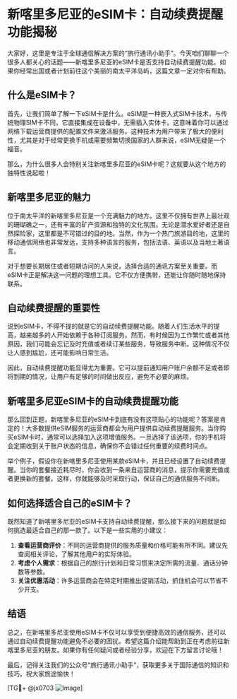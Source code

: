# 新喀里多尼亚的eSIM卡：自动续费提醒功能揭秘

大家好，这里是专注于全球通信解决方案的“旅行通讯小助手”。今天咱们聊聊一个很多人都关心的话题——新喀里多尼亚的eSIM卡是否支持自动续费提醒功能。如果你经常出国或者计划前往这个美丽的南太平洋岛屿，这篇文章一定对你有帮助。

## 什么是eSIM卡？

首先，让我们简单了解一下eSIM卡是什么。eSIM是一种嵌入式SIM卡技术，与传统物理SIM卡不同，它直接集成在设备中，无需插入实体卡。这意味着你可以通过网络下载运营商提供的配置文件来激活服务。这种技术为用户带来了极大的便利性，尤其是对于经常更换手机或需要频繁切换国家的人群来说，eSIM无疑是一个福音。

那么，为什么很多人会特别关注新喀里多尼亚的eSIM卡呢？这就要从这个地方的独特性说起啦！

## 新喀里多尼亚的魅力

位于南太平洋的新喀里多尼亚是一个充满魅力的地方。这里不仅拥有世界上最壮观的珊瑚礁之一，还有丰富的矿产资源和独特的文化氛围。无论是潜水爱好者还是自然探险家，这里都是不可错过的目的地。当然，作为一个热门旅游目的地，这里的移动通信网络也非常发达，支持多种语言的服务，包括法语、英语以及当地土著语言。

对于想要长期居住或者短期访问的人来说，选择合适的通讯方案至关重要。而eSIM卡正是解决这一问题的理想工具。它不仅方便携带，还能让你随时随地保持联系。

## 自动续费提醒的重要性

说到eSIM卡，不得不提的就是它的自动续费提醒功能。随着人们生活水平的提高，越来越多的人开始依赖于各种订阅服务。然而，有时候因为工作繁忙或者其他原因，我们可能会忘记及时充值或者续订某些服务，导致服务中断。这种情况不仅让人感到尴尬，还可能影响日常生活。

因此，自动续费提醒功能显得尤为重要。它可以提前通知用户账户余额不足或者即将到期的情况，让用户有足够的时间做出反应，避免不必要的麻烦。

## 新喀里多尼亚eSIM卡的自动续费提醒功能

那么回到正题，新喀里多尼亚的eSIM卡到底有没有这项贴心的功能呢？答案是肯定的！大多数提供eSIM服务的运营商都会为用户提供自动续费提醒服务。当你购买eSIM卡时，通常可以选择加入这项增值服务。一旦选择了该选项，你的手机将会定期收到关于账户状态的信息，确保你不会错过任何重要的续费时间点。

举个例子，假设你在新喀里多尼亚使用某款eSIM卡，并且已经设置了自动续费提醒。当你的套餐接近耗尽时，你会收到一条来自运营商的消息，提示你需要充值或者更换新的套餐。这样，你就能够及时采取行动，保证自己的通信服务不间断。

## 如何选择适合自己的eSIM卡？

既然知道了新喀里多尼亚的eSIM卡支持自动续费提醒，那么接下来的问题就是如何挑选最适合自己的那一款了。以下是一些实用的小建议：

1. **查看运营商评价**：不同的运营商提供的服务质量和价格可能有所不同。建议先查阅相关评论，了解其他用户的实际体验。
2. **考虑个人需求**：根据自己的旅行计划和日常习惯来决定所需的流量、通话分钟数等参数。
3. **关注优惠活动**：许多运营商会在特定时期推出促销活动，抓住机会可以节省不少开支。

## 结语

总之，在新喀里多尼亚使用eSIM卡不仅可以享受到便捷高效的通信服务，还可以通过自动续费提醒功能避免不必要的困扰。希望这篇介绍能帮助到正在考虑前往新喀里多尼亚的朋友。如果你有任何疑问或者经验分享，欢迎在下方留言讨论哦！

最后，记得关注我们的公众号“旅行通讯小助手”，获取更多关于国际通信的知识和技巧。祝大家旅途愉快！

[TG💪+ @jx0703 ![Image](https://github.com/user-attachments/assets/dbca1d08-cadb-493c-b0ec-ad6f7a83f270)]